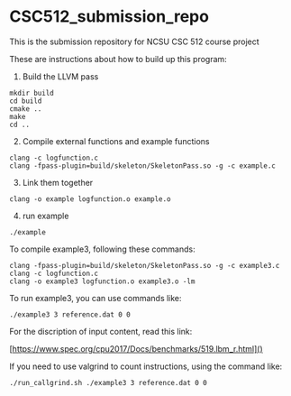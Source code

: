 # CSC512_submission_repo
This is the submission repository for NCSU CSC 512 course project

These are instructions about how to build up this program:

1. Build the LLVM pass

```
mkdir build
cd build
cmake ..
make
cd ..
```

2. Compile external functions and example functions

```
clang -c logfunction.c
clang -fpass-plugin=build/skeleton/SkeletonPass.so -g -c example.c
```

3. Link them together

```
clang -o example logfunction.o example.o
```

4. run example

```
./example
```



To compile example3, following these commands:

```
clang -fpass-plugin=build/skeleton/SkeletonPass.so -g -c example3.c
clang -c logfunction.c
clang -o example3 logfunction.o example3.o -lm
```

To run example3, you can use commands like:

```
./example3 3 reference.dat 0 0
```
For the discription of input content, read this link:

[https://www.spec.org/cpu2017/Docs/benchmarks/519.lbm_r.html]()



If you need to use valgrind to count instructions, using the command like:

```
./run_callgrind.sh ./example3 3 reference.dat 0 0
```

